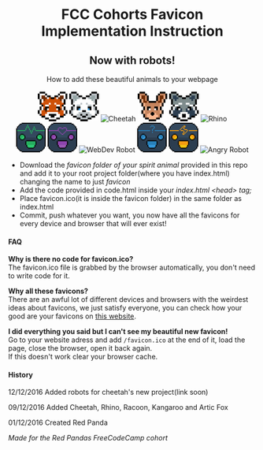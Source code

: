 <h1 align="center">FCC Cohorts Favicon Implementation Instruction</h1>
<h2 align="center">Now with robots!</h2>
<p align="center">How to add these beautiful animals to your webpage<br><br>

<img src="./favicon-red-panda/apple-touch-icon-60x60.png" alt="Red Panda">
<img src="./favicon-artic-fox/apple-touch-icon-60x60.png" alt="Artic Fox">
<img src="./favicon-cheetah/apple-touch-icon-60x60.pngg" alt="Cheetah">
<img src="./favicon-kangaroo/apple-touch-icon-60x60.png" alt="Kangaroo">
<img src="./favicon-racoon/apple-touch-icon-60x60.png" alt="Racoon">
<img src="./favicon-rhino/apple-touch-icon-60x60.pngg" alt="Rhino"><br>

<img src="./cheetah-robot-life/apple-touch-icon-60x60.png" alt="Happy Robot">
<img src="./cheetah-robot-love/apple-touch-icon-60x60.png" alt="Love Robot">
<img src="./cheetah-robot-coder/apple-touch-icon-60x60.pngg" alt="WebDev Robot">
<img src="./cheetah-robot-genie/apple-touch-icon-60x60.png" alt="Genie Robot">
<img src="./cheetah-robot-flash/apple-touch-icon-60x60.png" alt="Flash Robot">
<img src="./cheetah-robot-angry/apple-touch-icon-60x60.pngg" alt="Angry Robot"></p>

<ul>
<li>Download the <i>favicon folder of your spirit animal</i> provided in this repo and add it to your root project folder(where you have index.html) changing the name to just <i>favicon</i></li>
<li>Add the code provided in code.html inside your <i>index.html &lt;head&gt; tag;</i></li>
<li>Place favicon.ico(it is inside the favicon folder) in the same folder as index.html</li>
<li>Commit, push whatever you want, you now have all the favicons for every device and browser that will ever exist!</li>
</ul>

<h4>FAQ</h4>
<p><b>Why is there no code for favicon.ico?</b><br>
The favicon.ico file is grabbed by the browser automatically, you don't need to write code for it.<br>


<b>Why all these favicons?</b><br>
There are an awful lot of different devices and browsers with the weirdest ideas about favicons, we just satisfy everyone, you can check how your good are your favicons on <a href="http://www.favicomatic.com/favicon-test">this website</a>.<br>


<b>I did everything you said but I can't see my beautiful new favicon!</b><br>
Go to your website adress and add <code>/favicon.ico</code> at the end of it, load the page, close the browser, open it back again.<br>
If this doesn't work clear your browser cache.</p>


<h4>History</h4>
<p>12/12/2016 Added robots for cheetah's new project(link soon)</p>
<p>09/12/2016 Added Cheetah, Rhino, Racoon, Kangaroo and Artic Fox</p>
<p>01/12/2016 Created Red Panda</p>

<i>Made for the Red Pandas FreeCodeCamp cohort</i></p>
